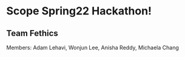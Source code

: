 # Scope Spring22 Hackathon!
## Team Fethics

Members: Adam Lehavi, Wonjun Lee, Anisha Reddy, Michaela Chang

